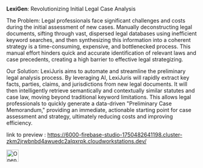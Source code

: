 
**LexiGen**: Revolutionizing Initial Legal Case Analysis

The Problem:
Legal professionals face significant challenges and costs during the initial assessment of new cases. Manually deconstructing legal documents, sifting through vast, dispersed legal databases using inefficient keyword searches, and then synthesizing this information into a coherent strategy is a time-consuming, expensive, and bottlenecked process. This manual effort hinders quick and accurate identification of relevant laws and case precedents, creating a high barrier to effective legal strategizing.

Our Solution:
LexiJuris aims to automate and streamline the preliminary legal analysis process. By leveraging AI, LexiJuris will rapidly extract key facts, parties, claims, and jurisdictions from new legal documents. It will then intelligently retrieve semantically and contextually similar statutes and case law, moving beyond traditional keyword limitations. This allows legal professionals to quickly generate a data-driven "Preliminary Case Memorandum," providing an immediate, actionable starting point for case assessment and strategy, ultimately reducing costs and improving efficiency.

link to preview : https://6000-firebase-studio-1750482641198.cluster-zkm2jrwbnbd4awuedc2alqxrpk.cloudworkstations.dev/


<a href="https://studio.firebase.google.com/import?url=https%3A%2F%2Fgithub.com%2Fadityagirishh%2FLexiGen-Firebase">
  <picture>
    <source
      media="(prefers-color-scheme: dark)"
      srcset="https://cdn.firebasestudio.dev/btn/open_dark_32.svg">
    <source
      media="(prefers-color-scheme: light)"
      srcset="https://cdn.firebasestudio.dev/btn/open_light_32.svg">
    <img
      height="32"
      alt="Open in Firebase Studio"
      src="https://cdn.firebasestudio.dev/btn/open_blue_32.svg">
  </picture>
</a>
